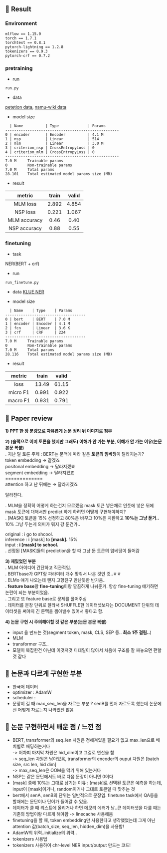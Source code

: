 ## 🤗 Result
### Environment
```
mlflow == 1.15.0
torch == 1.7.1
torchtext == 0.8.1
pytorch-lightning == 1.2.8
tokenizers == 0.9.3
pytorch-crf == 0.7.2
```

### pretraining
- run 
```
run.py
```

- data

[petetion data](https://github.com/lovit/petitions_archive), [namu-wiki data](https://github.com/lovit/namuwikitext)

- model size

```
  | Name          | Type             | Params
---------------------------------------------------
0 | encoder       | Encoder          | 4.1 M 
1 | nsp           | Linear           | 514   
2 | mlm           | Linear           | 3.0 M 
3 | criterion_nsp | CrossEntropyLoss | 0     
4 | criterion_mlm | CrossEntropyLoss | 0     
---------------------------------------------------
7.0 M     Trainable params
0         Non-trainable params
7.0 M     Total params
28.101    Total estimated model params size (MB)
```
- result

|metric|train|valid|
|:---:|:---:|:---:|
|MLM loss|2.892|4.854|
|NSP loss|0.221|1.067|
|MLM accuracy|0.46|0.40|
|NSP accuracy|0.88|0.55|

### finetuning
- task

NER(BERT + crf)

- run 
```
run_finetune.py
```

- data
[KLUE NER](https://github.com/KLUE-benchmark/KLUE/tree/main/klue_benchmark/klue-ner-v1)

- model size

```
  | Name    | Type    | Params
------------------------------------
0 | bert    | BERT    | 7.0 M 
1 | encoder | Encoder | 4.1 M 
2 | fcn     | Linear  | 3.6 K 
3 | crf     | CRF     | 224   
------------------------------------
7.0 M     Trainable params
0         Non-trainable params
7.0 M     Total params
28.116    Total estimated model params size (MB)
```



- result

|metric|train|valid|
|:---:|:---:|:---:|
|loss|13.49|61.15|
|micro F1|0.991|0.922|
|macro F1|0.931|0.791|


## 🤔 Paper review
**1) PPT 한 장 분량으로 자유롭게 논문 정리 뒤 이미지로 첨부**


**2) (슬랙으로 이미 토론을 했지만 그래도) 이해가 안 가는 부분, 이해가 안 가는 이유(논문 본문 복붙)**<BR>
. 지난 달 토론 주제 : BERT는 문맥에 따라 같은 **토큰의 임베딩**이 달라지는가?<br>
token embedding → 같겠죠<br>
positonal embedding → 달라지겠죠<br>
segment embedding → 달라지겠죠<br>
=============<br>
attention 하고 난 뒤에는 → 달라지겠죠

달라진다.
  
. MLM을 정확히 어떻게 하는건지 모르겠음 mask 토큰 넣은채로 인풋에 넣은 뒤에 mask 토큰에 대해서만 predict 하게 하려면 어떻게 구현해야하지?<br>
. [MASK] 토큰을 15% 선정하고 80%은 바꾸고 10%은 치환하고 **10%는 그냥 둔거..** 10% 그냥 두는게 의미가 뭐지 걍 둔건가..<BR>

original :    i go to shcool.<BR>
inference :    i [mask] to **[mask].** 15%<BR>
input :        **i [mask] to school.**<BR>
. 선정된 [MASK]들의 prediction을 할 때 그냥 둔 토큰의 임베딩이 들어감

**3) 재밌었던 부분**<BR>
. MLM 아이디어 간단하고 직관적임. <BR>
. BERTbase가 GPT랑 파라미터 개수 맞춰서 나온 것인 것..ㅎㅎ<BR>
. ELMo 얘기 나오는데 왠지 고향친구 만난듯한 반가움..<BR>
. **feature base**랑 **fine-tuning**이랑 깔끔하게 나눠준거. 항상 fine-tuning 얘기하면 논란이 되는 부분이었음.<BR>
. 그리고 또 feature base로 문제를 풀어주심<BR>
. 데이터를 문장 단위로 잘라서 SHUFFLE한 데이터셋보다는 DOCUMENT 단위의 데이터셋을 써야지 긴 문맥을 뽑아낼수 있어서 좋다고 함.<BR>
  
**4) 논문 구현 시 주의해야할 것 같은 부분(논문 본문 복붙)**<BR>
- input 을 만드는 것(segment token, mask, CLS, SEP 등.. **최소 1주 걸림..**)
- MLM 
- transformer 구조..
- 모델이 복잡한건 아닌데 이것저것 디테일이 많아서 처음에 구조를 잘 짜놓으면 편할것 같다

## 🤫 논문과 다르게 구현한 부분
  
- 한국어 데이터
- optimizer : AdamW
- scheduler : 
- 문장이 길 때 max_seq_len을 자르는 부분 ? senB를 먼저 자르도록 했는데 논문에선 어떻게 자르는지 나와있진 않음
  
## 🤭 논문 구현하면서 배운 점 / 느낀 점
 
- BERT, transformer의 seq_len 차원은 정해져있을 필요가 없고 max_len으로 배치별로 패딩하는거다<br>
  -> 어차피 마지막 차원은 hid_dim이고 그걸로 연산을 함<br>
  -> seq_len 차원은 남아있음, transformer의 encoder의 ouput 차원은 [batch size, src len, hid dim]<br>
  -> max_seq_len은 OOM을 막기 위해 있는거다<br>
- NSP는 같은 문단에서도 바로 다음 문장이 아니면 0이다 
- [mask] 중에 10%는 그대로 남기는 이유 : [mask]로 선택된 토큰은 예측을 하는데, input이 [mask]이거나, random이거나 그대로 토큰일 때 맞추는 것
- bert에서 senA, senB의 단위는 일반적으로 문장임. finetune task에서 QA등을 할때에는 문단이나 단어가 들어갈 수 있음.
- 데이터가 클 때 리스트에 올리거나 하면 메모리 에러가 남..큰 데이터셋을 다룰 때는 기존의 방법이랑 다르게 해야함 -> linecache 사용해봄
- finetuning을 할 때, token embedding만 사용한다고 생각했었는데 그게 아닌 attention 값(batch_size, seq_len, hidden_dim)을 사용함!
- AdamW의 위력..initialize의 위력..
- tokenizers 사용법
- tokenizers 사용하여 chr-level NER input/output 만드는 코드!

